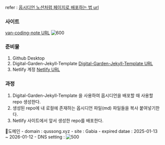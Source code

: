 refer : [옵시디언 노션처럼 페이지로 배포하는 법 url](https://dnd0707.tistory.com/27)

### 사이트
[van-coding-note URL](https://van-coding-note.netlify.app/)
![600](myDigitalGardenDefault.png)
### 준비물
1. Github Desktop
2. Digital-Garden-Jekyll-Template
	[Digital-Garden-Jekyll-Template URL](https://github.com/maximevaillancourt/digital-garden-jekyll-template)
3. Netlify 계정
	[Netlify URL](https://www.netlify.com/)

### 과정
1. Digital-Garden-Jekyll-Template 을 사용하여 옵시디언을 배포할 때 사용할 repo 생성한다.
2. 생성된 repo에 내 로컬에 존재하는 옵시디언 파일(md) 파일들을 복사 붙여넣기한다.
3. Netlify 사이트에서 앞서 생성한 repo를 배포한다.

🔹도메인
	- domain : qussong.xyz
	- site : Gabia
	- expired datae : 2025-01-13 ~ 2026-01-12
	- DNS setting :
	![500](DNSConfig.png)
